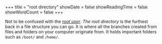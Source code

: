 +++
title = "root directory"
showDate = false
showReadingTime = false
showWordCount = false
+++

Not to be confused with the [_root user_](/arch-install-guide/glossary/root-user). *The root directory* is the furthest back in a file structure you can go. It is where all the branches created from files and folders on your computer originate from. It holds important folders such as `/boot/` and `/home/`. 
